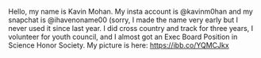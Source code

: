 Hello, my name is Kavin Mohan. My insta account is @kavinm0han and my snapchat is @ihavenoname00 (sorry, I made the name very early but I never used it since last year. I did cross country and track for three years, I volunteer for youth council, and I almost got an Exec Board Position in Science Honor Society. My picture is here: https://ibb.co/YQMCJkx
